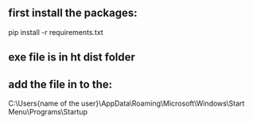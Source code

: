 ## first install the packages:
pip install -r requirements.txt

## exe file is in ht dist folder

## add the file in to the:

C:\Users\{name of the  user}\AppData\Roaming\Microsoft\Windows\Start Menu\Programs\Startup

